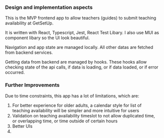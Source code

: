 ### Design and implementation aspects

This is the MVP frontend app to allow teachers (guides) to submit teaching availability at GetSetUp.

It is written with React, Typescript, Jest, React Test Libary. I also use MUI as component libary so the UI look beautiful.

Navigation and app state are managed locally. All other datas are fetched from backend services.

Getting data from backend are managed by hooks. These hooks allow checking state of the api calls, if data is loading, or if data loaded, or if error occurred.

### Further Improvements

Due to time constraints, this app has a lot of limitations, which are:

1. For better experience for older adults, a calendar style for list of teaching availability will be simpler and more intuitive for users
2. Validation on teaching availability timeslot to not allow duplicated time, or overlapping time, or time outside of certain hours
3. Better UIs
4.
